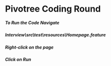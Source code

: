 # Pivotree Coding Round
##### To Run the Code Navigate 
##### Interview\src\test\resources\Homepage.feature
##### Right-click on the page
##### Click on Run


